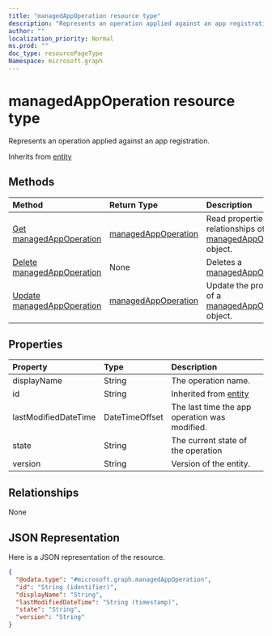 ```yaml
---
title: "managedAppOperation resource type"
description: "Represents an operation applied against an app registration."
author: ""
localization_priority: Normal
ms.prod: ""
doc_type: resourcePageType
Namespace: microsoft.graph
---
```



# managedAppOperation resource type

Represents an operation applied against an app registration.


Inherits from [entity](../resources/entity.md)

## Methods
|Method|Return Type|Description|
|:---|:---|:---|
|[Get managedAppOperation](../api/managedappoperation-get.md)|[managedAppOperation](../resources/managedAppOperation.md)|Read properties and relationships of the [managedAppOperation](../resources/managedappoperation.md) object.|
|[Delete managedAppOperation](../api/managedappoperation-delete.md)|None|Deletes a [managedAppOperation](../resources/managedappoperation.md).|
|[Update managedAppOperation](../api/managedappoperation-update.md)|[managedAppOperation](../resources/managedAppOperation.md)|Update the properties of a [managedAppOperation](../resources/managedappoperation.md) object.|

## Properties
|Property|Type|Description|
|:---|:---|:---|
|displayName|String|The operation name.|
|id|String| Inherited from [entity](../resources/entity.md)|
|lastModifiedDateTime|DateTimeOffset|The last time the app operation was modified.|
|state|String|The current state of the operation|
|version|String|Version of the entity.|

## Relationships
None

## JSON Representation
Here is a JSON representation of the resource.
<!-- {
  "blockType": "resource",
  "keyProperty": "id",
  "@odata.type": "microsoft.graph.managedAppOperation",
  "baseType": "microsoft.graph.entity",
  "openType": false
}
-->
``` json
{
  "@odata.type": "#microsoft.graph.managedAppOperation",
  "id": "String (identifier)",
  "displayName": "String",
  "lastModifiedDateTime": "String (timestamp)",
  "state": "String",
  "version": "String"
}
```


